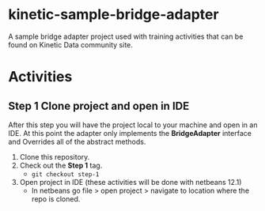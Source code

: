 # kinetic-sample-bridge-adapter
A sample bridge adapter project used with training activities that can be found on Kinetic Data community site.

# Activities

## Step 1 Clone project and open in IDE
After this step you will have the project local to your machine and open in an IDE.  At this point the adapter only implements the **BridgeAdapter** interface and Overrides all of the abstract methods.
1. Clone this repository.
2. Check out the **Step 1** tag.
    * ```git checkout step-1```
3. Open project in IDE (these activities will be done with netbeans 12.1)
    * In netbeans go file > open project > navigate to location where the repo is cloned.
